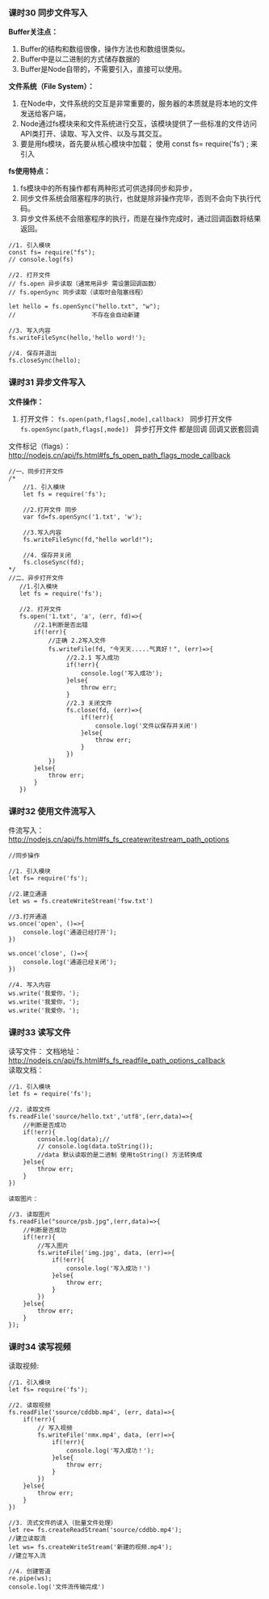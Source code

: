 
### 课时30 同步文件写入
**Buffer关注点：**
1.  Buffer的结构和数组很像，操作方法也和数组很类似。
2.  Buffer中是以二进制的方式储存数据的
3.  Buffer是Node自带的，不需要引入，直接可以使用。

**文件系统（File System）：**
  1.  在Node中，文件系统的交互是非常重要的，服务器的本质就是将本地的文件发送给客户端，
  2.  Node通过fs模块来和文件系统进行交互，该模块提供了一些标准的文件访问API类打开、读取、写入文件、以及与其交互。
  3.  要是用fs模块，首先要从核心模块中加载；
  使用 const fs= require('fs') ; 来引入

**fs使用特点：**
1. fs模块中的所有操作都有两种形式可供选择同步和异步，
2. 同步文件系统会阻塞程序的执行，也就是除非操作完毕，否则不会向下执行代码。
3. 异步文件系统不会阻塞程序的执行，而是在操作完成时，通过回调函数将结果返回。
```
//1. 引入模块
const fs= require("fs");
// console.log(fs)

//2. 打开文件
// fs.open 异步读取（通常用异步 需设置回调函数）  
// fs.openSync 同步读取（读取时会阻塞线程）

let hello = fs.openSync("hello.txt", "w");
//                     不存在会自动新建

//3. 写入内容
fs.writeFileSync(hello,'hello word!');

//4. 保存并退出
fs.closeSync(hello);
```

### 课时31 异步文件写入

**文件操作：**
1. 打开文件：
  ` fs.open(path,flags[,mode],callback)  `
  同步打开文件
  ` fs.openSync(path,flags[,mode])  `
异步打开文件 都是回调   回调又嵌套回调

文件标记（flags）： http://nodejs.cn/api/fs.html#fs_fs_open_path_flags_mode_callback

```
//一、同步打开文件
/*
    //1. 引入模块 
    let fs = require('fs');

    //2.打开文件 同步
    var fd=fs.openSync('1.txt', 'w');

    //3.写入内容
    fs.writeFileSync(fd,"hello world!"); 

    //4. 保存并关闭
    fs.closeSync(fd);
*/
//二、异步打开文件
   //1.引入模块
   let fs = require('fs');

   //2. 打开文件
   fs.open('1.txt', 'a', (err, fd)=>{
       //2.1判断是否出错
       if(!err){
           //正确 2.2写入文件
           fs.writeFile(fd, "今天天.....气真好！", (err)=>{
                //2.2.1 写入成功
                if(!err){
                    console.log('写入成功');
                }else{
                    throw err;
                }
                //2.3 关闭文件
                fs.close(fd, (err)=>{
                    if(!err){
                        console.log('文件以保存并关闭')
                    }else{
                        throw err;
                    }
                })
           })
       }else{
           throw err;
       }
   })
```

### 课时32 使用文件流写入

件流写入：
http://nodejs.cn/api/fs.html#fs_fs_createwritestream_path_options
```
//同步操作

//1. 引入模块
let fs= require('fs');

//2.建立通道
let ws = fs.createWriteStream('fsw.txt')

//3.打开通道
ws.once('open', ()=>{
    console.log('通道已经打开');
})

ws.once('close', ()=>{
    console.log('通道已经关闭');
})

//4. 写入内容
ws.write('我爱你，');
ws.write('我爱你，');
ws.write('我爱你，');
```

### 课时33  读写文件

读写文件：
文档地址：http://nodejs.cn/api/fs.html#fs_fs_readfile_path_options_callback  
读取文档：
```
//1. 引入模块
let fs = require('fs');

//2. 读取文件
fs.readFile('source/hello.txt','utf8',(err,data)=>{
    //判断是否成功
    if(!err){
        console.log(data);//
        // console.log(data.toString());
        //data 默认读取的是二进制 使用toString() 方法转换成
    }else{
        throw err;
    }
})

读取图片：

//3. 读取图片
fs.readFile("source/psb.jpg",(err,data)=>{
    //判断是否成功
    if(!err){
        //写入图片
        fs.writeFile('img.jpg', data, (err)=>{
            if(!err){
                console.log('写入成功！')
            }else{
                throw err;
            }
        })
    }else{
        throw err;
    }
});
```

### 课时34 读写视频
读取视频:
```
//1. 引入模块
let fs= require('fs');

//2. 读取视频
fs.readFile('source/cddbb.mp4', (err, data)=>{
    if(!err){
        // 写入视频
        fs.writeFile('nmx.mp4', data, (err)=>{
            if(!err){
                console.log('写入成功！');
            }else{
                throw err;
            }
        })
    }else{
        throw err;
    }
})

//3. 流式文件的读入（批量文件处理）
let re= fs.createReadStream('source/cddbb.mp4');
//建立读取流
let ws= fs.createWriteStream('新建的视频.mp4');
//建立写入流

//4. 创建管道
re.pipe(ws);
console.log('文件流传输完成')
```
